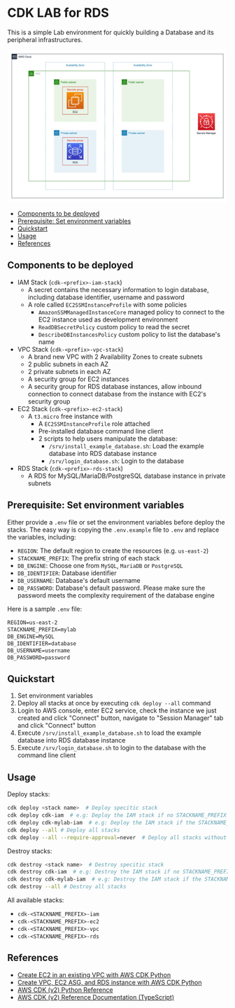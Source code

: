 # CDK LAB for RDS<!-- omit from toc -->

This is a simple Lab environment for quickly building a Database and its peripheral infrastructures.

![](./architecture.jpg)

- [Components to be deployed](#components-to-be-deployed)
- [Prerequisite: Set environment variables](#prerequisite-set-environment-variables)
- [Quickstart](#quickstart)
- [Usage](#usage)
- [References](#references)


## Components to be deployed

* IAM Stack (`cdk-<prefix>-iam-stack`)
  * A secret contains the necessary information to login database, including database identifier, username and password
  * A role called `EC2SSMInstanceProfile` with some policies
    *  `AmazonSSMManagedInstanceCore` managed policy to connect to the EC2 instance used as development environment
    *  `ReadDBSecretPolicy` custom policy to read the secret
    *  `DescribeDBInstancesPolicy` custom policy to list the database's name
* VPC Stack (`cdk-<prefix>-vpc-stack`)
  * A brand new VPC with 2 Availability Zones to create subnets
  * 2 public subnets in each AZ
  * 2 private subnets in each AZ
  * A security group for EC2 instances
  * A security group for RDS database instances, allow inbound connection to connect database from the instance with EC2's security group
* EC2 Stack (`cdk-<prefix>-ec2-stack`)
  * A `t3.micro` free instance with
    * A `EC2SSMInstanceProfile` role attached
    * Pre-installed database command line client
    * 2 scripts to help users manipulate the database:
      * `/srv/install_example_database.sh`: Load the example database into RDS database instance
      * `/srv/login_database.sh`: Login to the database
* RDS Stack (`cdk-<prefix>-rds-stack`)
  * A RDS for MySQL/MariaDB/PostgreSQL database instance in private subnets

## Prerequisite: Set environment variables

Either provide a `.env` file or set the environment variables before deploy the stacks. The easy way is copying the `.env.example` file to `.env` and replace the variables, including:

* `REGION`: The default region to create the resources (e.g. `us-east-2`)
* `STACKNAME_PREFIX`: The prefix string of each stack
* `DB_ENGINE`: Choose one from `MySQL`, `MariaDB` or `PostgreSQL`
* `DB_IDENTIFIER`: Database identifier
* `DB_USERNAME`: Database's default username
* `DB_PASSWORD`: Database's default password. Please make sure the password meets the complexity requirement of the database engine

Here is a sample `.env` file:

```
REGION=us-east-2
STACKNAME_PREFIX=mylab
DB_ENGINE=MySQL
DB_IDENTIFIER=database
DB_USERNAME=username
DB_PASSWORD=password
```

## Quickstart

1. Set environment variables
2. Deploy all stacks at once by executing `cdk deploy --all` command
3. Login to AWS console, enter EC2 service, check the instance we just created and click "Connect" button, navigate to "Session Manager" tab and click "Connect" button
4. Execute `/srv/install_example_database.sh` to load the example database into RDS database instance
5. Execute `/srv/login_database.sh` to login to the database with the command line client


## Usage

Deploy stacks:

```bash
cdk deploy <stack name>  # Deploy specitic stack
cdk deploy cdk-iam  # e.g: Deploy the IAM stack if no STACKNAME_PREFIX specified
cdk deploy cdk-mylab-iam  # e.g: Deploy the IAM stack if the STACKNAME_PREFIX is assigned as "mylab"
cdk deploy --all # Deploy all stacks
cdk deploy --all --require-approval=never  # Deploy all stacks without asking yes or no
```

Destroy stacks:

```bash
cdk destroy <stack name>  # Destroy specitic stack
cdk destroy cdk-iam  # e.g: Destroy the IAM stack if no STACKNAME_PREFIX specified
cdk destroy cdk-mylab-iam  # e.g: Destroy the IAM stack if the STACKNAME_PREFIX is assigned as "mylab"
cdk destroy --all # Destroy all stacks
```

All available stacks:

* `cdk-<STACKNAME_PREFIX>-iam`
* `cdk-<STACKNAME_PREFIX>-ec2`
* `cdk-<STACKNAME_PREFIX>-vpc`
* `cdk-<STACKNAME_PREFIX>-rds`

## References

* [Create EC2 in an existing VPC with AWS CDK Python](https://github.com/aws-samples/aws-cdk-examples/tree/master/python/existing-vpc-new-ec2-ebs-userdata)
* [Create VPC, EC2 ASG, and RDS instance with AWS CDK Python](https://github.com/aws-samples/aws-cdk-examples/tree/master/python/new-vpc-alb-asg-mysql)
* [AWS CDK (v2) Python Reference](https://docs.aws.amazon.com/cdk/api/v2/python/index.html)
* [AWS CDK (v2) Reference Documentation (TypeScript)](https://docs.aws.amazon.com/cdk/api/v2/)
